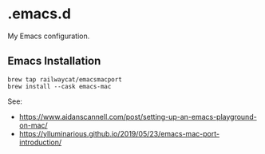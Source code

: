 # .emacs.d
My Emacs configuration.

## Emacs Installation

```
brew tap railwaycat/emacsmacport
brew install --cask emacs-mac
```

See:
- https://www.aidanscannell.com/post/setting-up-an-emacs-playground-on-mac/
- https://ylluminarious.github.io/2019/05/23/emacs-mac-port-introduction/
